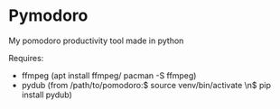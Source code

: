 # Pymodoro
My pomodoro productivity tool made in python

Requires:
  - ffmpeg (apt install ffmpeg/ pacman -S ffmpeg)
  - pydub (from /path/to/pomodoro:$ source venv/bin/activate
                                  \n$ pip install pydub)
  
